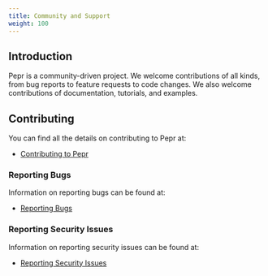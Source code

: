 ```yaml
---
title: Community and Support
weight: 100
---
```



## Introduction

Pepr is a community-driven project. We welcome contributions of all kinds, from bug reports to feature requests to code changes. We also welcome contributions of documentation, tutorials, and examples.

## Contributing

You can find all the details on contributing to Pepr at:

* [Contributing to Pepr](../contribute)

### Reporting Bugs

Information on reporting bugs can be found at:

* [Reporting Bugs](support#reporting-bugs)

### Reporting Security Issues

Information on reporting security issues can be found at:

* [Reporting Security Issues](../contribute/report-security-issue/)
